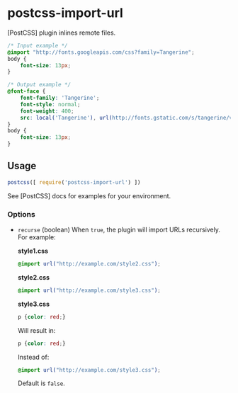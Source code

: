# postcss-import-url

[PostCSS] plugin inlines remote files.

```css
/* Input example */
@import "http://fonts.googleapis.com/css?family=Tangerine";
body {
	font-size: 13px;
}
```

```css
/* Output example */
@font-face {
    font-family: 'Tangerine';
    font-style: normal;
    font-weight: 400;
    src: local('Tangerine'), url(http://fonts.gstatic.com/s/tangerine/v7/HGfsyCL5WASpHOFnouG-RKCWcynf_cDxXwCLxiixG1c.ttf) format('truetype')
}
body {
	font-size: 13px;
}
```
## Usage

```js
postcss([ require('postcss-import-url') ])
```

See [PostCSS] docs for examples for your environment.

### Options

- `recurse` (boolean) When `true`, the plugin will import URLs recursively. For example:

  **style1.css**
  ```css
  @import url("http://example.com/style2.css");
  ```

  **style2.css**
  ```css
  @import url("http://example.com/style3.css");
  ```

  **style3.css**
  ```css
  p {color: red;}
  ```

  Will result in:
  ```css
  p {color: red;}
  ```

  Instead of:
  ```css
  @import url("http://example.com/style3.css");
  ```

  Default is `false`.
